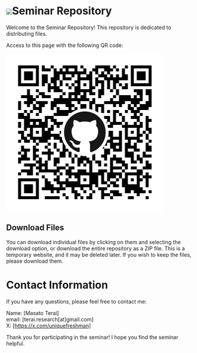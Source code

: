 # <img src="https://media.giphy.com/media/hvRJCLFzcasrR4ia7z/giphy.gif" width="28">Seminar Repository
Welcome to the Seminar Repository! This repository is dedicated to distributing files.

Access to this page with the following QR code:

![QR Code](qrcode.png)


## Download Files
You can download individual files by clicking on them and selecting the download option, or download the entire repository as a ZIP file.
This is a temporary website, and it may be deleted later. If you wish to keep the files, please download them.

# Contact Information
If you have any questions, please feel free to contact me:

Name: [Masato Terai]<br>
email: [terai.research[at]gmail.com]<br>
X: [https://x.com/uniquefreshman]<br>

Thank you for participating in the seminar! I hope you find the seminar helpful.

